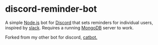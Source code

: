 # discord-reminder-bot

A simple [Node.js](https://nodejs.org/en/) bot for [Discord](https://discordapp.com/) that sets reminders for individual users, inspired by [slack](https://get.slack.help/hc/en-us/articles/208423427-Set-a-reminder).
Requires a running [MongoDB](https://www.mongodb.com/) server to work.

Forked from my other bot for discord, [catbot.](https://github.com/edwin-jones/discord-catbot)
